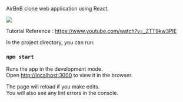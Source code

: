 AirBnB clone web application using React.

![]('sample.gif')

Tutorial Reference : https://www.youtube.com/watch?v=_ZTT9kw3PIE


In the project directory, you can run:

### `npm start`

Runs the app in the development mode.<br>
Open [http://localhost:3000](http://localhost:3000) to view it in the browser.

The page will reload if you make edits.<br>
You will also see any lint errors in the console.
